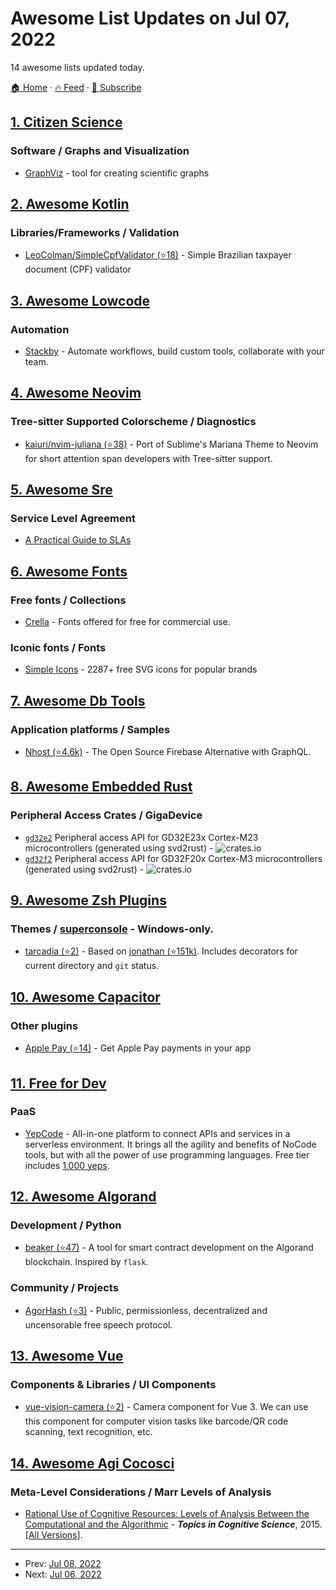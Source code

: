 # Awesome List Updates on Jul 07, 2022

14 awesome lists updated today.

[🏠 Home](/README.md) · [🔥 Feed](https://test.trackawesomelist.com/feed.xml) · [📮 Subscribe](https://trackawesomelist.us17.list-manage.com/subscribe?u=d2f0117aa829c83a63ec63c2f&id=36a103854c)



## [1. Citizen Science](/content/dylanrees/citizen-science/README.md)

### Software / Graphs and Visualization

*   [GraphViz](https://graphviz.org/) - tool for creating scientific graphs

## [2. Awesome Kotlin](/content/KotlinBy/awesome-kotlin/README.md)

### Libraries/Frameworks / Validation

*   [LeoColman/SimpleCpfValidator (⭐18)](https://github.com/LeoColman/SimpleCpfValidator) - Simple Brazilian taxpayer document (CPF) validator

## [3. Awesome Lowcode](/content/antdimot/awesome-lowcode/README.md)

### Automation

*   [Stackby](https://stackby.com/) - Automate workflows, build custom tools, collaborate with your team.

## [4. Awesome Neovim](/content/rockerBOO/awesome-neovim/README.md)

### Tree-sitter Supported Colorscheme / Diagnostics

*   [kaiuri/nvim-juliana (⭐38)](https://github.com/kaiuri/nvim-juliana) - Port of Sublime's Mariana Theme to Neovim for short attention span developers with Tree-sitter support.

## [5. Awesome Sre](/content/dastergon/awesome-sre/README.md)

### Service Level Agreement

*   [A Practical Guide to SLAs](https://www.catchpoint.com/blog/sla-management-guide/)

## [6. Awesome Fonts](/content/brabadu/awesome-fonts/README.md)

### Free fonts / Collections

*   [Crella](https://crella.net/free-fonts/) - Fonts offered for free for commercial use.

### Iconic fonts / Fonts

*   [Simple Icons](https://simpleicons.org/) - 2287+ free SVG icons for popular brands

## [7. Awesome Db Tools](/content/mgramin/awesome-db-tools/README.md)

### Application platforms / Samples

*   [Nhost (⭐4.6k)](https://github.com/nhost/nhost) - The Open Source Firebase Alternative with GraphQL.

## [8. Awesome Embedded Rust](/content/rust-embedded/awesome-embedded-rust/README.md)

### Peripheral Access Crates / GigaDevice

*   [`gd32e2`](https://crates.io/crates/gd32e2) Peripheral access API for GD32E23x Cortex-M23 microcontrollers (generated using svd2rust) - ![crates.io](https://img.shields.io/crates/v/gd32e2.svg)
*   [`gd32f2`](https://crates.io/crates/gd32f2) Peripheral access API for GD32F20x Cortex-M3 microcontrollers (generated using svd2rust) - ![crates.io](https://img.shields.io/crates/v/gd32f2.svg)

## [9. Awesome Zsh Plugins](/content/unixorn/awesome-zsh-plugins/README.md)

### Themes / [superconsole](https://github.com/alexchmykhalo/superconsole)   \- Windows-only.

*   [tarcadia (⭐2)](https://github.com/Tarcadia/tarcadia-zsh-theme) - Based on [jonathan (⭐151k)](https://github.com/ohmyzsh/ohmyzsh/blob/master/themes/jonathan.zsh-theme). Includes decorators for current directory and `git` status.

## [10. Awesome Capacitor](/content/riderx/awesome-capacitor/README.md)

### Other plugins

*   [Apple Pay (⭐14)](https://github.com/fresha/capacitor-plugin-applepay) - Get Apple Pay payments in your app

## [11. Free for Dev](/content/ripienaar/free-for-dev/README.md)

### PaaS

*   [YepCode](https://yepcode.io) - All-in-one platform to connect APIs and services in a serverless environment. It brings all the agility and benefits of NoCode tools, but with all the power of use programming languages. Free tier includes [1.000 yeps](https://yepcode.io/pricing/).

## [12. Awesome Algorand](/content/aorumbayev/awesome-algorand/README.md)

### Development / Python

*   [beaker (⭐47)](https://github.com/algorand-devrel/beaker) - A tool for smart contract development on the Algorand blockchain. Inspired by `flask`.

### Community / Projects

*   [AgorHash (⭐3)](https://github.com/bafio89/agorhash) - Public, permissionless, decentralized and uncensorable free speech protocol.

## [13. Awesome Vue](/content/vuejs/awesome-vue/README.md)

### Components & Libraries / UI Components

*   [vue-vision-camera (⭐2)](https://github.com/xulihang/vue-vision-camera) - Camera component for Vue 3. We can use this component for computer vision tasks like barcode/QR code scanning, text recognition, etc.

## [14. Awesome Agi Cocosci](/content/YuzheSHI/awesome-agi-cocosci/README.md)

### Meta-Level Considerations / Marr Levels of Analysis

*   [Rational Use of Cognitive Resources: Levels of Analysis Between the Computational and the Algorithmic](https://onlinelibrary.wiley.com/doi/full/10.1111/tops.12142) - ***Topics in Cognitive Science***, 2015. \[[All Versions](https://scholar.google.com/scholar?cluster=16305499937147933368\&hl=en\&as_sdt=0,5)].

---

- Prev: [Jul 08, 2022](/content/2022/07/08/README.md)
- Next: [Jul 06, 2022](/content/2022/07/06/README.md)